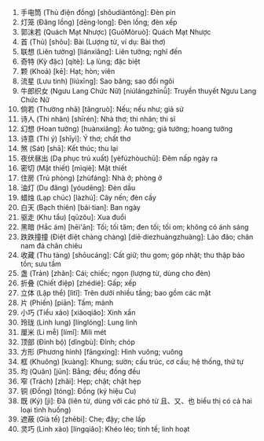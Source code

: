 1. 手电筒 (Thủ điện đồng) [shǒudiàntǒng]: Đèn pin
2. 灯笼 (Đăng lồng) [dēng·long]: Đèn lồng; đèn xếp
3. 郭沫若 (Quách Mạt Nhược) [GuōMòruò]: Quách Mạt Nhược
4. 首 (Thủ) [shǒu]: Bài (Lượng từ, ví dụ: Bài thơ)
5. 联想 (Liên tưởng) [liánxiǎng]: Liên tưởng; nghĩ đến
6. 奇特 (Kỳ đặc) [qítè]: Lạ lùng; đặc biệt
7. 颗 (Khoả) [kē]: Hạt; hòn; viên
8. 流星 (Lưu tinh) [liúxīng]: Sao băng; sao đổi ngôi
9. 牛郎织女 (Ngưu Lang Chức Nữ) [niúlángzhīnǚ]: Truyền thuyết Ngưu Lang Chức Nữ
10. 倘若 (Thường nhã) [tǎngruò]: Nếu; nếu như; giả sử
11. 诗人 (Thi nhân) [shīrén]: Nhà thơ; thi nhân; thi sĩ
12. 幻想 (Hoan tưởng) [huànxiǎng]: Ảo tưởng; giả tưởng; hoang tưởng
13. 诗意 (Thi ý) [shīyì]: Ý thơ; chất thơ
14. 煞 (Sát) [shā]: Kết thúc; thu lại
15. 夜伏昼出 (Dạ phục trú xuất) [yèfúzhòuchū]: Đêm nấp ngày ra
16. 密切 (Mật thiết) [mìqiè]: Mật thiết
17. 住房 (Trú phòng) [zhùfáng]: Nhà ở; phòng ở
18. 油灯 (Du đăng) [yóudēng]: Đèn dầu
19. 蜡烛 (Lạp chúc) [làzhú]: Cây nến; đèn cầy
20. 白天 (Bạch thiên) [bái·tian]: Ban ngày
21. 驱走 (Khu tẩu) [qūzǒu]: Xua đuổi
22. 黑暗 (Hắc ám) [hēi'ān]: Tối; tối tăm; đen tối; tối om; không có ánh sáng
23. 跌跌撞撞 (Điệt điệt chàng chàng) [diē·diezhuàngzhuàng]: Lảo đảo; chân nam đá chân chiêu
24. 收藏 (Thu tàng) [shōucáng]: Cất giữ; thu gom; góp nhặt; thu thập bảo tồn; sưu tầm
25. 盏 (Trản) [zhǎn]: Cái; chiếc; ngọn (lượng từ, dùng cho đèn)
26. 折叠 (Chiết điệp) [zhédié]: Gấp; xếp
27. 立体 (Lập thể) [lìtǐ]: Trên dưới nhiều tầng; bao gồm các mặt
28. 片 (Phiến) [piān]: Tấm; mảnh
29. 小巧 (Tiểu xảo) [xiǎoqiǎo]: Xinh xắn
30. 玲珑 (Linh lung) [línglóng]: Lung linh
31. 厘米 (Li mễ) [límǐ]: Mili mét
32. 顶部 (Đỉnh bộ) [dǐngbù]: Đỉnh; chóp
33. 方形 (Phương hình) [fāngxíng]: Hình vuông; vuông
34. 框 (Khuông) [kuàng]: Khung; sườn; cấu trúc, cơ cấu; hệ thống, thứ tự
35. 均 (Quân) [jūn]: Bằng; đều; đồng đều
36. 窄 (Trách) [zhǎi]: Hẹp; chật; chật hẹp
37. 铜 (Đồng) [tóng]: Đồng (ký hiệu Cu)
38. 既 (Ký) [jì]: Đã (liên từ, dùng với các phó từ 且、又、也 biểu thị có cả hai loại tình huống)
39. 遮蔽 (Già tế) [zhēbì]: Che; đậy; che lấp
40. 灵巧 (Linh xảo) [língqiǎo]: Khéo léo; tinh tế; linh hoạt